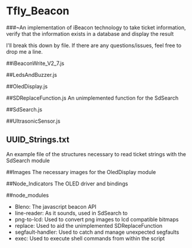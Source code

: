 # Tfly_Beacon
###~An implementation of iBeacon technology to take ticket information, verify that the information exists in a database and display the result

I'll break this down by file. If there are any questions/issues, feel free to drop me a line.

##iBeaconWrite_V2_7.js


##LedsAndBuzzer.js


##OledDisplay.js


##SDReplaceFunction.js
An unimplemented function for the SdSearch 

##SdSearch.js


##UltrasonicSensor.js


## UUID_Strings.txt
An example file of the structures necessary to read ticket strings with the SdSearch module

##Images
The necessary images for the OledDisplay module

##Node_Indicators
The OLED driver and bindings

##node_modules
* Bleno:
  The javascript beacon API
* line-reader:
  As it sounds, used in SdSearch to 
* png-to-lcd:
  Used to convert png images to lcd compatible bitmaps
* replace:
  Used to aid the unimplemented SDReplaceFunction
* segfault-handler:
  Used to catch and manage unexpected segfaults
* exec:
  Used to execute shell commands from within the script
